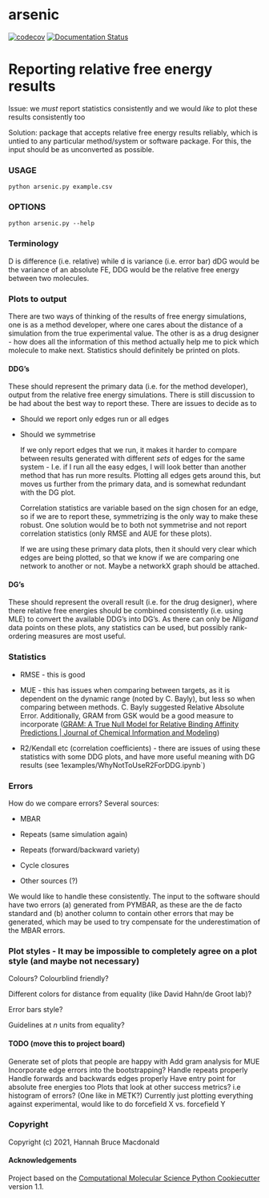 arsenic
==============================
[//]: # (Badges)


[![codecov](https://codecov.io/gh/OpenFreeEnergy/arsenic/branch/main/graph/badge.svg)](https://codecov.io/gh/OpenFreeEnergy/arsenic/branch/master)
[![Documentation Status](https://readthedocs.org/projects/openff-arsenic/badge/?version=latest)](https://openff-arsenic.readthedocs.io/en/latest/?badge=latest)

# Reporting relative free energy results
Issue: we _must_ report statistics consistently and we would _like_ to plot these results consistently too

Solution: package that accepts relative free energy results reliably, which is untied to any particular method/system or software package. For this, the input should be as unconverted as possible.


### USAGE

`python arsenic.py example.csv `

### OPTIONS

`python arsenic.py --help`

### Terminology
D is difference (i.e. relative) while d is variance (i.e. error bar)
dDG would be the variance of an absolute FE, DDG would be the relative free energy between two molecules.

### Plots to output
There are two ways of thinking of the results of free energy simulations, one is as a method developer, where one cares about the distance of a simulation from the true experimental value. The other is as a drug designer - how does all the information of this method actually help me to pick which molecule to make next.
Statistics should definitely be printed on plots.
#### DDG’s
These should represent the primary data (i.e. for the method developer), output from the relative free energy simulations. There is still discussion to be had about the best way to report these. There are issues to decide as to

* Should we report only edges run or all edges

* Should we symmetrise

	If we only report edges that we run, it makes it harder to compare between results generated with different _sets_ of edges for the same system - I.e. if I run all the easy edges, I will look better than another method that has run more results. Plotting all edges gets around this, but moves us further from the primary data, and is somewhat redundant with the DG plot.

	Correlation statistics are variable based on the sign chosen for an edge, so if we are to report these, symmetrizing is the only way to make these robust. One solution would be to both not symmetrise and not report correlation statistics (only RMSE and AUE for these plots).

	If we are using these primary data plots, then it should very clear which edges are being plotted, so that we know if we are comparing one network to another or not. Maybe a networkX graph should be attached.

#### DG’s
These should represent the overall result (i.e. for the drug designer), where there relative free energies should be combined consistently (i.e. using MLE) to convert the available DDG’s into DG’s. As there can only be _Nligand_ data points on these plots, any statistics can be used, but possibly rank-ordering measures are most useful.

### Statistics
* RMSE - this is good

* MUE - this has issues when comparing between targets, as it is dependent on the dynamic range (noted by C. Bayly), but less so when comparing between methods. C. Bayly suggested Relative Absolute Error. Additionally, GRAM from GSK would be a good measure to incorporate  ([GRAM: A True Null Model for Relative Binding Affinity Predictions | Journal of Chemical Information and Modeling](https://pubs.acs.org/doi/10.1021/acs.jcim.9b00939))

* R2/Kendall etc (correlation coefficients) - there are issues of using these statistics with some DDG plots, and have more useful meaning with DG results (see 1examples/WhyNotToUseR2ForDDG.ipynb`)

### Errors
How do we compare errors? Several sources:
* MBAR

* Repeats (same simulation again)

* Repeats (forward/backward variety)

* Cycle closures

* Other sources (?)

We would like to handle these consistently. The input to the software should have two errors (a) generated from PYMBAR, as these are the de facto standard and (b) another column to contain other errors that may be generated, which may be used to try compensate for the underestimation of the MBAR errors.

### Plot styles - It may be impossible to completely agree on a plot style (and maybe not necessary)
Colours? Colourblind friendly?

Different colors for distance from equality (like David Hahn/de Groot lab)?

Error bars style?

Guidelines at _n_ units from equality?


#### TODO (move this to project board)
Generate set of plots that people are happy with
Add gram analysis for MUE
Incorporate edge errors into the bootstrapping?
Handle repeats properly
Handle forwards and backwards edges properly
Have entry point for absolute free energies too
Plots that look at other success metrics? i.e histogram of errors? (One like in METK?)
Currently just plotting everything against experimental, would like to do forcefield X vs. forcefield Y


### Copyright

Copyright (c) 2021, Hannah Bruce Macdonald


#### Acknowledgements

Project based on the
[Computational Molecular Science Python Cookiecutter](https://github.com/molssi/cookiecutter-cms) version 1.1.

